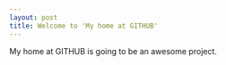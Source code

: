 ```yaml
---
layout: post
title: Welcome to 'My home at GITHUB'
---
```


My home at GITHUB is going to be an awesome project.
